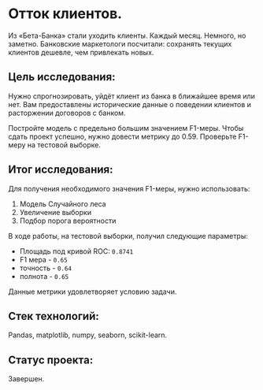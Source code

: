 # Отток клиентов.

Из «Бета-Банка» стали уходить клиенты. Каждый месяц. Немного, но заметно. Банковские маркетологи посчитали: сохранять текущих клиентов дешевле, чем привлекать новых.

## Цель исследования:

Нужно спрогнозировать, уйдёт клиент из банка в ближайшее время или нет. Вам предоставлены исторические данные о поведении клиентов и расторжении договоров с банком. 

Постройте модель с предельно большим значением F1-меры. Чтобы сдать проект успешно, нужно довести метрику до 0.59. Проверьте F1-меру на тестовой выборке.

## Итог исследования:
Для получения необходимого значения F1-меры, нужно использовать:
1) Модель Случайного леса
2) Увеличение выборки
3) Подбор порога вероятности

В ходе работы, на тестовой выборки, получил следующие параметры:  
- Площадь под кривой ROC: `0.8741`  
- F1 мера - `0.65`  
- точность - `0.64`  
- полнота - `0.65` 

Данные метрики удовлетворяет условию задачи.
## Стек технологий:

Pandas, matplotlib, numpy, seaborn, scikit-learn.

## Статус проекта:

Завершен.

